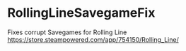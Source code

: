 # RollingLineSavegameFix
Fixes corrupt Savegames for Rolling Line https://store.steampowered.com/app/754150/Rolling_Line/
